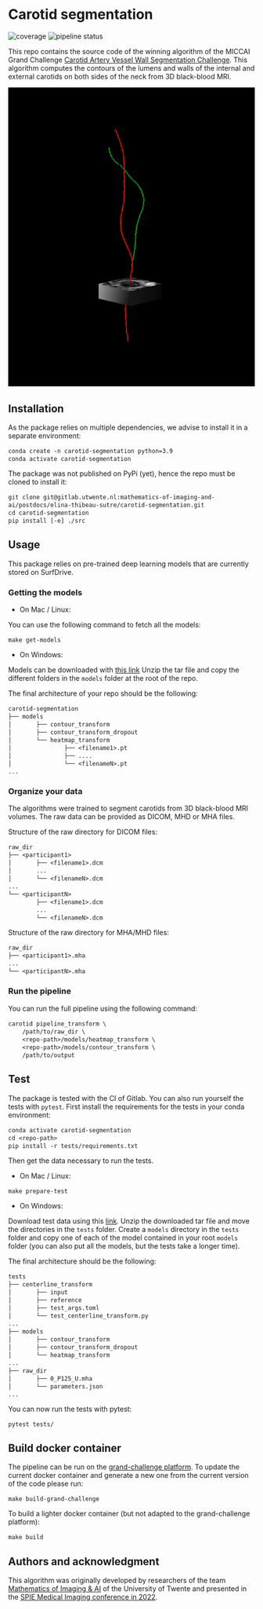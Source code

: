 # Carotid segmentation

![coverage](https://gitlab.utwente.nl/mathematics-of-imaging-and-ai/postdocs/elina-thibeau-sutre/carotid-segmentation/badges/main/coverage.svg)
![pipeline status](https://gitlab.utwente.nl/mathematics-of-imaging-and-ai/postdocs/elina-thibeau-sutre/carotid-segmentation/badges/main/pipeline.svg)

This repo contains the source code of the winning algorithm 
of the MICCAI Grand Challenge [Carotid Artery Vessel Wall Segmentation Challenge](https://vessel-wall-segmentation.grand-challenge.org/).
This algorithm computes the contours of the lumens and walls of the internal and external carotids 
on both sides of the neck from 3D black-blood MRI.

![Illustration of the pipeline](docs/images/global_illustration.png)


## Installation

As the package relies on multiple dependencies, we advise to install it in a separate environment:

```console
conda create -n carotid-segmentation python=3.9
conda activate carotid-segmentation
```

The package was not published on PyPi (yet), hence the repo must be cloned to install it:

```console
git clone git@gitlab.utwente.nl:mathematics-of-imaging-and-ai/postdocs/elina-thibeau-sutre/carotid-segmentation.git
cd carotid-segmentation
pip install [-e] ./src
```

## Usage

This package relies on pre-trained deep learning models that are currently stored on SurfDrive.

### Getting the models

- On Mac / Linux:

You can use the following command to fetch all the models:
```
make get-models
```

- On Windows:

Models can be downloaded with [this link](https://surfdrive.surf.nl/files/index.php/s/DanUvHpx6BXM7dY/download)
Unzip the tar file and copy the different folders in the `models` folder at the root of the repo.

The final architecture of your repo should be the following:
```
carotid-segmentation
├── models
│       ├── contour_transform
│       ├── contour_transform_dropout
│       └── heatmap_transform
│               ├── <filename1>.pt
│               ├── ....
│               └── <filenameN>.pt
...
```

### Organize your data

The algorithms were trained to segment carotids from 3D black-blood MRI volumes. 
The raw data can be provided as DICOM, MHD or MHA files.

Structure of the raw directory for DICOM files:

```console
raw_dir
├── <participant1>
│       ├── <filename1>.dcm
│       ...
│       └── <filenameN>.dcm
...
└── <participantN>
        ├── <filename1>.dcm
        ...
        └── <filenameN>.dcm
```

Structure of the raw directory for MHA/MHD files:

```console
raw_dir
├── <participant1>.mha
...
└── <participantN>.mha
```

### Run the pipeline

You can run the full pipeline using the following command:
```console
carotid pipeline_transform \
    /path/to/raw_dir \
    <repo-path>/models/heatmap_transform \
    <repo-path>/models/contour_transform \
    /path/to/output
```

## Test

The package is tested with the CI of Gitlab. You can also run yourself the tests with `pytest`.
First install the requirements for the tests in your conda environment:
```
conda activate carotid-segmentation
cd <repo-path>
pip install -r tests/requirements.txt
```

Then get the data necessary to run the tests.
- On Mac / Linux:

```
make prepare-test
```
- On Windows:

Download test data using this [link](https://surfdrive.surf.nl/files/index.php/s/e13O5s7PPTsJNli/download).
Unzip the downloaded tar file and move the directories in the `tests` folder.
Create a `models` directory in the `tests` folder and copy one of each of the model contained in your root
`models` folder (you can also put all the models, but the tests take a longer time).

The final architecture should be the following:
```console
tests
├── centerline_transform
│       ├── input
│       ├── reference
│       ├── test_args.toml
│       └── test_centerline_transform.py
...
├── models
│       ├── contour_transform
│       ├── contour_transform_dropout
│       └── heatmap_transform
...
├── raw_dir
│       ├── 0_P125_U.mha
│       └── parameters.json
...
```

You can now run the tests with pytest:
```
pytest tests/
```

## Build docker container

The pipeline can be run on the [grand-challenge platform](https://grand-challenge.org/).
To update the current docker container and generate a new one from the current version of the code please run:
```
make build-grand-challenge
```
To build a lighter docker container (but not adapted to the grand-challenge platform):
```
make build
```

## Authors and acknowledgment
This algorithm was originally developed by researchers of the team [Mathematics of Imaging & AI](https://www.utwente.nl/en/eemcs/sacs/people/sort-chair/?category=mia) of the University of Twente
and presented in the [SPIE Medical Imaging conference in 2022](https://www.spiedigitallibrary.org/conference-proceedings-of-spie/12032/120320Y/Deep-learning-based-carotid-artery-vessel-wall-segmentation-in-black/10.1117/12.2611112.short?SSO=1).
